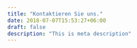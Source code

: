 ```yaml
---
title: "Kontaktieren Sie uns."
date: 2018-07-07T15:53:27+06:00
draft: false
description: "This is meta description"
---
```

